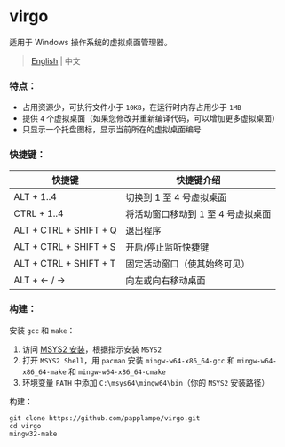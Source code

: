 virgo
=====
适用于 Windows 操作系统的虚拟桌面管理器。

> [English](README.md) | 中文

### 特点：
- 占用资源少，可执行文件小于 `10KB`，在运行时内存占用少于 `1MB`
- 提供 `4` 个虚拟桌面（如果您修改并重新编译代码，可以增加更多虚拟桌面）
- 只显示一个托盘图标，显示当前所在的虚拟桌面编号


### 快捷键：

| 快捷键                 | 快捷键介绍                         |
| ---------------------- | ---------------------------------- |
| ALT + 1..4             | 切换到 1 至 4 号虚拟桌面           |
| CTRL + 1..4            | 将活动窗口移动到 1 至 4 号虚拟桌面 |
| ALT + CTRL + SHIFT + Q | 退出程序                           |
| ALT + CTRL + SHIFT + S | 开启/停止监听快捷键                |
| ALT + CTRL + SHIFT + T | 固定活动窗口（使其始终可见）       |
| ALT + ← / →            | 向左或向右移动桌面              |

### 构建：

安装 `gcc` 和 `make`：
1. 访问 [MSYS2 安装](https://msys2.github.io/)，根据指示安装 `MSYS2`
2. 打开 `MSYS2 Shell`，用 `pacman` 安装 `mingw-w64-x86_64-gcc` 和 `mingw-w64-x86_64-make` 和 `mingw-w64-x86_64-cmake`
3. 环境变量 `PATH` 中添加 `C:\msys64\mingw64\bin`（你的 `MSYS2` 安装路径）

构建：
```shell
git clone https://github.com/papplampe/virgo.git
cd virgo
mingw32-make
```
